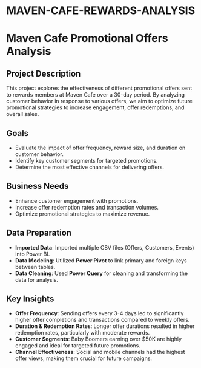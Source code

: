 # MAVEN-CAFE-REWARDS-ANALYSIS

# Maven Cafe Promotional Offers Analysis

## Project Description
This project explores the effectiveness of different promotional offers sent to rewards members at Maven Cafe over a 30-day period. By analyzing customer behavior in response to various offers, we aim to optimize future promotional strategies to increase engagement, offer redemptions, and overall sales.

## Goals
- Evaluate the impact of offer frequency, reward size, and duration on customer behavior.
- Identify key customer segments for targeted promotions.
- Determine the most effective channels for delivering offers.

## Business Needs
- Enhance customer engagement with promotions.
- Increase offer redemption rates and transaction volumes.
- Optimize promotional strategies to maximize revenue.

## Data Preparation
- **Imported Data**: Imported multiple CSV files (Offers, Customers, Events) into Power BI.
- **Data Modeling**: Utilized **Power Pivot** to link primary and foreign keys between tables.
- **Data Cleaning**: Used **Power Query** for cleaning and transforming the data for analysis.

## Key Insights
- **Offer Frequency**: Sending offers every 3-4 days led to significantly higher offer completions and transactions compared to weekly offers.
- **Duration & Redemption Rates**: Longer offer durations resulted in higher redemption rates, particularly with moderate rewards.
- **Customer Segments**: Baby Boomers earning over $50K are highly engaged and ideal for targeted future promotions.
- **Channel Effectiveness**: Social and mobile channels had the highest offer views, making them crucial for future campaigns.


